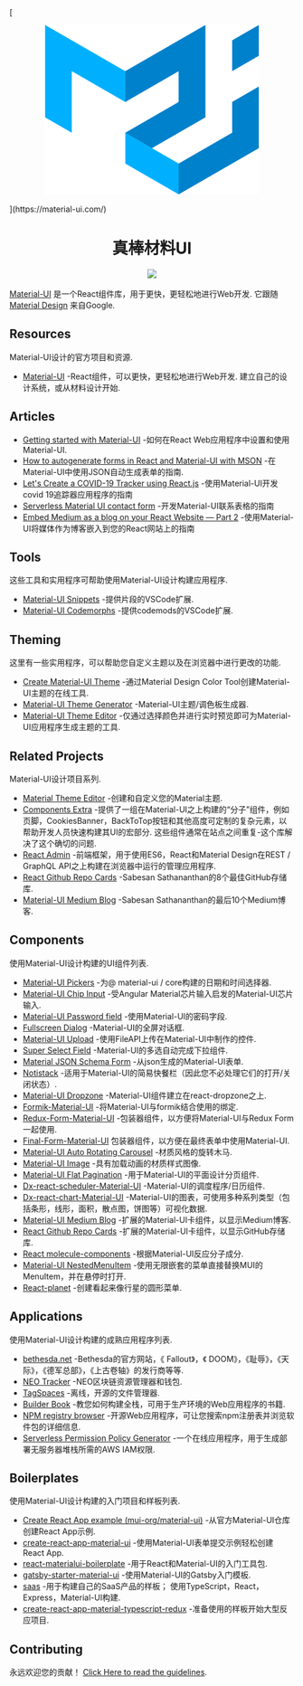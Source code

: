 <div class="github-widget" data-repo="nadunindunil/awesome-material-ui"></div>
<script async src="https://pagead2.googlesyndication.com/pagead/js/adsbygoogle.js"></script><ins class="adsbygoogle" style="display:block" data-ad-client="ca-pub-6890694312814945" data-ad-slot="5473692530" data-ad-format="auto"  data-full-width-responsive="true"></ins>
[<p align="center"><img src="https://raw.githubusercontent.com/nadunindunil/awesome-material-ui/master/material-ui-logo.svg" height=300></p>](https://material-ui.com/)

<h1 align="center">真棒材料UI</h1>

[<p align="center"><img src="https://awesome.re/badge.svg" height=20></p>](https://raw.githubusercontent.com/sindresorhus/awesome)

[Material-UI](https://material-ui.com/) 是一个React组件库，用于更快，更轻松地进行Web开发. 它跟随 [Material Design](https://material.io/design/introduction/) 来自Google.



## Resources

Material-UI设计的官方项目和资源.

- [Material-UI](https://material-ui.com/)  -React组件，可以更快，更轻松地进行Web开发. 建立自己的设计系统，或从材料设计开始.

## Articles

- [Getting started with Material-UI](https://medium.com/codingthesmartway-com-blog/getting-started-with-material-ui-for-react-material-design-for-react-364b2688b555) -如何在React Web应用程序中设置和使用Material-UI.
- [How to autogenerate forms in React and Material-UI with MSON](https://medium.com/free-code-camp/how-to-autogenerate-forms-in-react-and-material-ui-with-mson-5771b1b7e739) -在Material-UI中使用JSON自动生成表单的指南.
- [Let's Create a COVID-19 Tracker using React.js](https://towardsdatascience.com/lets-create-a-covid-19-tracker-using-react-js-5a3a0265a633) -使用Material-UI开发covid 19追踪器应用程序的指南
- [Serverless Material UI contact form](https://medium.com/design-bootcamp/serverless-material-ui-contact-form-55296e107609) -开发Material-UI联系表格的指南
- [Embed Medium as a blog on your React Website — Part 2](https://medium.com/datadriveninvestor/embed-medium-as-a-blog-on-your-react-website-part-2-187db2b60a59) -使用Material-UI将媒体作为博客嵌入到您的React网站上的指南

## Tools

这些工具和实用程序可帮助使用Material-UI设计构建应用程序.

- [Material-UI Snippets](https://marketplace.visualstudio.com/items?itemName=vscodeshift.material-ui-snippets) -提供片段的VSCode扩展.
- [Material-UI Codemorphs](https://marketplace.visualstudio.com/items?itemName=vscodeshift.material-ui-codemorphs) -提供codemods的VSCode扩展.

## Theming

这里有一些实用程序，可以帮助您自定义主题以及在浏览器中进行更改的功能.

- [Create Material-UI Theme](https://github.com/react-theming/create-mui-theme) -通过Material Design Color Tool创建Material-UI主题的在线工具.
- [Material-UI Theme Generator](https://cimdalli.github.io/mui-theme-generator/) -Material-UI主题/调色板生成器.
- [Material-UI Theme Editor](https://in-your-saas.github.io/material-ui-theme-editor/) -仅通过选择颜色并进行实时预览即可为Material-UI应用程序生成主题的工具.

## Related Projects

Material-UI设计项目系列.

- [Material Theme Editor](https://material.io/resources/theme-editor/) -创建和自定义您的Material主题.
- [Components Extra](https://github.com/alexandre-lelain/components-extra)  -提供了一组在Material-UI之上构建的“分子”组件，例如页脚，CookiesBanner，BackToTop按钮和其他高度可定制的复杂元素，以帮助开发人员快速构建其UI的宏部分. 这些组件通常在站点之间重复-这个库解决了这个确切的问题.
- [React Admin](https://marmelab.com/react-admin/) -前端框架，用于使用ES6，React和Material Design在REST / GraphQL API之上构建在浏览器中运行的管理应用程序.
- [React Github Repo Cards](https://react-github-repo-cards.vercel.app/) -Sabesan Sathananthan的8个最佳GitHub存储库.
- [Material-UI Medium Blog](https://material-ui-medium-blog.vercel.app/) -Sabesan Sathananthan的最后10个Medium博客.

## Components

使用Material-UI设计构建的UI组件列表.

- [Material-UI Pickers](https://github.com/mui-org/material-ui-pickers) -为@ material-ui / core构建的日期和时间选择器.
- [Material-UI Chip Input](https://github.com/TeamWertarbyte/material-ui-chip-input) -受Angular Material芯片输入启发的Material-UI芯片输入.
- [Material-UI Password field](https://github.com/TeamWertarbyte/material-ui-password-field) -使用Material-UI的密码字段.
- [Fullscreen Dialog](https://github.com/TeamWertarbyte/material-ui-fullscreen-dialog) -Material-UI的全屏对话框.
- [Material-UI Upload](https://github.com/corpix/material-ui-upload) -使用FileAPI上传在Material-UI中制作的控件.
- [Super Select Field](https://github.com/Sharlaan/material-ui-superselectfield) -Material-UI的多选自动完成下拉组件.
- [Material JSON Schema Form](https://github.com/nadunindunil/material-jsonschema-form) -从json生成的Material-UI表单.
- [Notistack](https://github.com/iamhosseindhv/notistack) -适用于Material-UI的简易快餐栏（因此您不必处理它们的打开/关闭状态）.
- [Material-UI Dropzone](https://github.com/Yuvaleros/material-ui-dropzone) -Material-UI组件建立在react-dropzone之上.
- [Formik-Material-UI](https://github.com/stackworx/formik-material-ui) -将Material-UI与formik结合使用的绑定.
- [Redux-Form-Material-UI](https://github.com/erikras/redux-form-material-ui) -包装器组件，以方便将Material-UI与Redux Form一起使用.
- [Final-Form-Material-UI](https://github.com/Deadly0/final-form-material-ui) 包装器组件，以方便在最终表单中使用Material-UI.
- [Material-UI Auto Rotating Carousel](https://mui.wertarbyte.com/#material-auto-rotating-carousel) -材质风格的旋转木马.
- [Material-UI Image](https://mui.wertarbyte.com/#material-ui-image) -具有加载动画的材质样式图像.
- [Material-UI Flat Pagination](https://github.com/szmslab/material-ui-flat-pagination) -用于Material-UI的平面设计分页组件.
- [Dx-react-scheduler-Material-UI](https://devexpress.github.io/devextreme-reactive/react/scheduler/) -Material-UI的调度程序/日历组件.
- [Dx-react-chart-Material-UI](https://devexpress.github.io/devextreme-reactive/react/chart/) -Material-UI的图表，可使用多种系列类型（包括条形，线形，面积，散点图，饼图等）可视化数据.
- [Material-UI Medium Blog](https://github.com/sabesansathananthan/material-ui-medium-blog) -扩展的Material-UI卡组件，以显示Medium博客.
- [React Github Repo Cards](https://github.com/sabesansathananthan/react-github-repo-cards) -扩展的Material-UI卡组件，以显示GitHub存储库.
- [React molecule-components](https://github.com/alexandre-lelain/components-extra) -根据Material-UI反应分子成分.
- [Material-UI NestedMenuItem](https://github.com/azmenak/material-ui-nested-menu-item) -使用无限嵌套的菜单直接替换MUI的MenuItem，并在悬停时打开.
- [React-planet](https://github.com/innFactory/react-planet) -创建看起来像行星的圆形菜单.


## Applications

使用Material-UI设计构建的成熟应用程序列表.

- [bethesda.net](https://bethesda.net/) -Bethesda的官方网站，《 Fallout》，《 DOOM》，《耻辱》，《天际》，《德军总部》，《上古卷轴》的发行商等等.
- [NEO Tracker](https://neotracker.io/) -NEO区块链资源管理器和钱包.
- [TagSpaces](https://www.tagspaces.org/) -离线，开源的文件管理器.
- [Builder Book](https://builderbook.org/) -教您如何构建全栈，可用于生产环境的Web应用程序的书籍.
- [NPM registry browser](https://topheman.github.io/npm-registry-browser/) -开源Web应用程序，可让您搜索npm注册表并浏览软件包的详细信息.
- [Serverless Permission Policy Generator](https://github.com/Open-SL/serverless-permission-generator) -一个在线应用程序，用于生成部署无服务器堆栈所需的AWS IAM权限.

## Boilerplates

使用Material-UI设计构建的入门项目和样板列表.

- [Create React App example (mui-org/material-ui)](https://github.com/mui-org/material-ui/tree/master/examples/create-react-app) -从官方Material-UI仓库创建React App示例.
- [create-react-app-material-ui](https://github.com/katopz/create-react-app-material-ui) -使用Material-UI表单提交示例轻松创建React App.
- [react-materialui-boilerplate](https://github.com/syedabuthahirm/react-materialui-boilerplate) -用于React和Material-UI的入门工具包.
- [gatsby-starter-material-ui](https://github.com/nareshbhatia/gatsby-starter-material-ui) -使用Material-UI的Gatsby入门模板.
- [saas](https://github.com/async-labs/saas)  -用于构建自己的SaaS产品的样板； 使用TypeScript，React，Express，Material-UI构建.
- [create-react-app-material-typescript-redux](https://github.com/innFactory/create-react-app-material-typescript-redux) -准备使用的样板开始大型反应项目.

## Contributing

永远欢迎您的贡献！ [Click Here to read the guidelines](https://github.com/nadunindunil/awesome-material-ui/blob/master/contributing.md).
